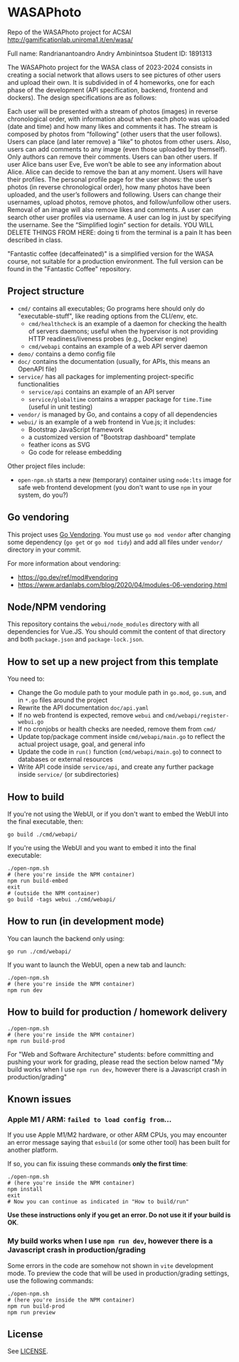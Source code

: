 
# WASAPhoto

Repo of the WASAPhoto project for ACSAI
http://gamificationlab.uniroma1.it/en/wasa/

Full name: Randrianantoandro Andry Ambinintsoa
Student ID: 1891313

The WASAPhoto project for the WASA class of 2023-2024 consists in creating a social network that allows users to see pictures 
of other users and upload their own. It is subdivided in of 4 homeworks, one for each phase of the development (API specification, 
backend, frontend and dockers). The design specifications are as follows: 

Each user will be presented with a stream of photos (images) in reverse chronological order, with
information about when each photo was uploaded (date and time) and how many likes and comments
it has. The stream is composed by photos from “following” (other users that the user follows). Users
can place (and later remove) a “like” to photos from other users. Also, users can add comments to any
image (even those uploaded by themself). Only authors can remove their comments.
Users can ban other users. If user Alice bans user Eve, Eve won’t be able to see any information about
Alice. Alice can decide to remove the ban at any moment.
Users will have their profiles. The personal profile page for the user shows: the user’s photos (in reverse
chronological order), how many photos have been uploaded, and the user’s followers and following.
Users can change their usernames, upload photos, remove photos, and follow/unfollow other users.
Removal of an image will also remove likes and comments.
A user can search other user profiles via username.
A user can log in just by specifying the username. See the “Simplified login” section for details.
YOU WILL DELETE THINGS FROM HERE: doing ti from the terminal is a pain
It has been described in class.

"Fantastic coffee (decaffeinated)" is a simplified version for the WASA course, not suitable for a production environment.
The full version can be found in the "Fantastic Coffee" repository.

## Project structure

* `cmd/` contains all executables; Go programs here should only do "executable-stuff", like reading options from the CLI/env, etc.
	* `cmd/healthcheck` is an example of a daemon for checking the health of servers daemons; useful when the hypervisor is not providing HTTP readiness/liveness probes (e.g., Docker engine)
	* `cmd/webapi` contains an example of a web API server daemon
* `demo/` contains a demo config file
* `doc/` contains the documentation (usually, for APIs, this means an OpenAPI file)
* `service/` has all packages for implementing project-specific functionalities
	* `service/api` contains an example of an API server
	* `service/globaltime` contains a wrapper package for `time.Time` (useful in unit testing)
* `vendor/` is managed by Go, and contains a copy of all dependencies
* `webui/` is an example of a web frontend in Vue.js; it includes:
	* Bootstrap JavaScript framework
	* a customized version of "Bootstrap dashboard" template
	* feather icons as SVG
	* Go code for release embedding

Other project files include:
* `open-npm.sh` starts a new (temporary) container using `node:lts` image for safe web frontend development (you don't want to use `npm` in your system, do you?)

## Go vendoring

This project uses [Go Vendoring](https://go.dev/ref/mod#vendoring). You must use `go mod vendor` after changing some dependency (`go get` or `go mod tidy`) and add all files under `vendor/` directory in your commit.

For more information about vendoring:

* https://go.dev/ref/mod#vendoring
* https://www.ardanlabs.com/blog/2020/04/modules-06-vendoring.html

## Node/NPM vendoring

This repository contains the `webui/node_modules` directory with all dependencies for Vue.JS. You should commit the content of that directory and both `package.json` and `package-lock.json`.

## How to set up a new project from this template

You need to:

* Change the Go module path to your module path in `go.mod`, `go.sum`, and in `*.go` files around the project
* Rewrite the API documentation `doc/api.yaml`
* If no web frontend is expected, remove `webui` and `cmd/webapi/register-webui.go`
* If no cronjobs or health checks are needed, remove them from `cmd/`
* Update top/package comment inside `cmd/webapi/main.go` to reflect the actual project usage, goal, and general info
* Update the code in `run()` function (`cmd/webapi/main.go`) to connect to databases or external resources
* Write API code inside `service/api`, and create any further package inside `service/` (or subdirectories)

## How to build

If you're not using the WebUI, or if you don't want to embed the WebUI into the final executable, then:

```shell
go build ./cmd/webapi/
```

If you're using the WebUI and you want to embed it into the final executable:

```shell
./open-npm.sh
# (here you're inside the NPM container)
npm run build-embed
exit
# (outside the NPM container)
go build -tags webui ./cmd/webapi/
```

## How to run (in development mode)

You can launch the backend only using:

```shell
go run ./cmd/webapi/
```

If you want to launch the WebUI, open a new tab and launch:

```shell
./open-npm.sh
# (here you're inside the NPM container)
npm run dev
```

## How to build for production / homework delivery

```shell
./open-npm.sh
# (here you're inside the NPM container)
npm run build-prod
```

For "Web and Software Architecture" students: before committing and pushing your work for grading, please read the section below named "My build works when I use `npm run dev`, however there is a Javascript crash in production/grading"

## Known issues

### Apple M1 / ARM: `failed to load config from`...

If you use Apple M1/M2 hardware, or other ARM CPUs, you may encounter an error message saying that `esbuild` (or some other tool) has been built for another platform.

If so, you can fix issuing these commands **only the first time**:

```shell
./open-npm.sh
# (here you're inside the NPM container)
npm install
exit
# Now you can continue as indicated in "How to build/run"
```

**Use these instructions only if you get an error. Do not use it if your build is OK**.

### My build works when I use `npm run dev`, however there is a Javascript crash in production/grading

Some errors in the code are somehow not shown in `vite` development mode. To preview the code that will be used in production/grading settings, use the following commands:

```shell
./open-npm.sh
# (here you're inside the NPM container)
npm run build-prod
npm run preview
```

## License

See [LICENSE](LICENSE).

